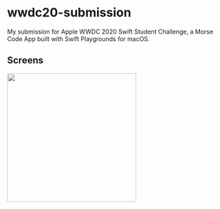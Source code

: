 # wwdc20-submission
My submission for Apple WWDC 2020 Swift Student Challenge, a Morse Code App built with Swift Playgrounds for macOS. 

## Screens

<img src="screenshots/screen-01" width=300>
